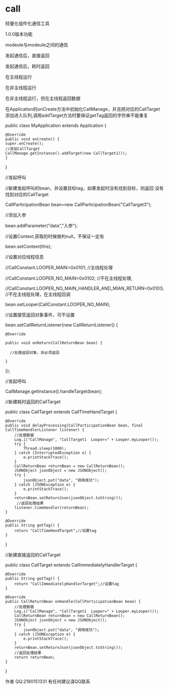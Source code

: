 # call

轻量化组件化通信工具

1.0.0版本功能

modeule与modeule之间的通信

发起通信后，直接返回

发起通信后，耗时返回

在主线程运行

在非主线程运行

在非主线程运行，但在主线程返回数据




在Application的onCreate方法中初始化CallManage，并且把对应的CallTarget添加进入队列,调用addTarget方法时要保证getTag返回的字符串不能重复


public class MyApplication extends Application {

    @Override
    public void onCreate() {
    super.onCreate();
    //添加CallTarget
    CallManage.getInstance().addTarget(new CallTarget1());
    }
}


//发起呼叫

//新建发起呼叫的bean，并设置目标tag，如果发起时没有找到目标，则返回 没有找到对应的CallTarget

CallParticipationBean bean=new CallParticipationBean("CallTarget3");

//添加入参

bean.addParameter("data","入参");

//设置Context,获取的时候做判null，不保证一定有

bean.setContext(this);

//设置对应线程信息

//CallConstant.LOOPER_MAIN=0x0101; //主线程处理

//CallConstant.LOOPER_NO_MAIN=0x0102; //不在主线程处理,

//CallConstant.LOOPER_NO_MAIN_HANDLER_AND_MIAN_RETURN=0x0103; //不在主线程处理，在主线程回调

bean.setLooper(CallConstant.LOOPER_NO_MAIN);

//设置接受返回对象事件，可不设置

bean.setCallReturnListener(new CallReturnListener() {

    @Override

    public void onReturn(CallReturnBean bean) {

      //处理返回对象，非必须返回

    }

});

//发起呼叫

CallManage.getInstance().handleTarget(bean);




//新建耗时返回的CallTarget

public class CallTarget extends CallTimeHandTarget {

    @Override
    public void delayProcessing(CallParticipationBean bean, final CallTimeHandlerListener listener) {
        //处理数据
        Log.i("CallManage", "CallTarget1  Looper=" + Looper.myLooper());
        try {
            Thread.sleep(1000);
        } catch (InterruptedException e) {
            e.printStackTrace();
        }
        CallReturnBean returnBean = new CallReturnBean();
        JSONObject jsonObject = new JSONObject();
        try {
            jsonObject.put("data", "调用成功");
        } catch (JSONException e) {
            e.printStackTrace();
        }
        returnBean.setReturnJson(jsonObject.toString());
         //返回处理结果
        listener.timeHandler(returnBean);
    }

    @Override
    public String getTag() {
        return "CallTimeHandTarget";//设置tag
    }
}

//新建直接返回的CallTarget

public class CallTarget extends CallImmediatelyHandlerTarget {

    @Override
    public String getTag() {
        return "CallImmediatelyHandlerTarget";//设置tag
    }

    @Override
    public CallReturnBean onHandle(CallParticipationBean bean) {
        //处理数据
        Log.i("CallManage", "CallTarget1  Looper=" + Looper.myLooper());
        CallReturnBean returnBean = new CallReturnBean();
        JSONObject jsonObject = new JSONObject();
        try {
            jsonObject.put("data", "调用成功");
        } catch (JSONException e) {
            e.printStackTrace();
        }
        returnBean.setReturnJson(jsonObject.toString());
        //返回处理结果
        return returnBean;
    }
}

作者
QQ:2190151331
有任何建议请QQ联系
